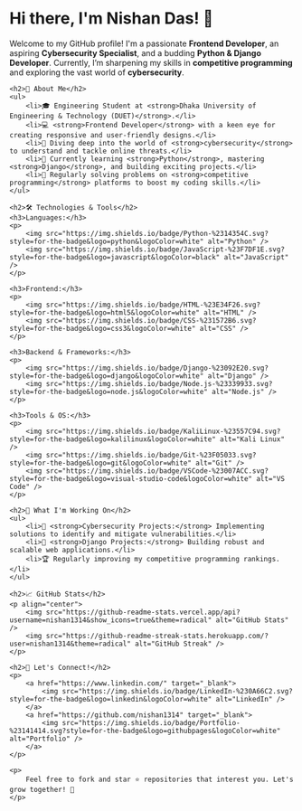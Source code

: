 <!DOCTYPE html>
<html lang="en">
<head>
    <meta charset="UTF-8">
    <meta name="viewport" content="width=device-width, initial-scale=1.0">
    <title>Nishan Das GitHub Profile</title>
</head>
<body>
    <h1>Hi there, I'm Nishan Das! 👋</h1>
    <p>
        Welcome to my GitHub profile! I'm a passionate <strong>Frontend Developer</strong>, an aspiring
        <strong>Cybersecurity Specialist</strong>, and a budding <strong>Python & Django Developer</strong>.
        Currently, I’m sharpening my skills in <strong>competitive programming</strong> and exploring the vast
        world of <strong>cybersecurity</strong>.
    </p>

    <h2>🌟 About Me</h2>
    <ul>
        <li>🎓 Engineering Student at <strong>Dhaka University of Engineering & Technology (DUET)</strong>.</li>
        <li>💻 <strong>Frontend Developer</strong> with a keen eye for creating responsive and user-friendly designs.</li>
        <li>🔐 Diving deep into the world of <strong>cybersecurity</strong> to understand and tackle online threats.</li>
        <li>🐍 Currently learning <strong>Python</strong>, mastering <strong>Django</strong>, and building exciting projects.</li>
        <li>🚀 Regularly solving problems on <strong>competitive programming</strong> platforms to boost my coding skills.</li>
    </ul>

    <h2>🛠️ Technologies & Tools</h2>
    <h3>Languages:</h3>
    <p>
        <img src="https://img.shields.io/badge/Python-%2314354C.svg?style=for-the-badge&logo=python&logoColor=white" alt="Python" />
        <img src="https://img.shields.io/badge/JavaScript-%23F7DF1E.svg?style=for-the-badge&logo=javascript&logoColor=black" alt="JavaScript" />
    </p>

    <h3>Frontend:</h3>
    <p>
        <img src="https://img.shields.io/badge/HTML-%23E34F26.svg?style=for-the-badge&logo=html5&logoColor=white" alt="HTML" />
        <img src="https://img.shields.io/badge/CSS-%231572B6.svg?style=for-the-badge&logo=css3&logoColor=white" alt="CSS" />
    </p>

    <h3>Backend & Frameworks:</h3>
    <p>
        <img src="https://img.shields.io/badge/Django-%23092E20.svg?style=for-the-badge&logo=django&logoColor=white" alt="Django" />
        <img src="https://img.shields.io/badge/Node.js-%23339933.svg?style=for-the-badge&logo=node.js&logoColor=white" alt="Node.js" />
    </p>

    <h3>Tools & OS:</h3>
    <p>
        <img src="https://img.shields.io/badge/KaliLinux-%23557C94.svg?style=for-the-badge&logo=kalilinux&logoColor=white" alt="Kali Linux" />
        <img src="https://img.shields.io/badge/Git-%23F05033.svg?style=for-the-badge&logo=git&logoColor=white" alt="Git" />
        <img src="https://img.shields.io/badge/VSCode-%23007ACC.svg?style=for-the-badge&logo=visual-studio-code&logoColor=white" alt="VS Code" />
    </p>

    <h2>🚧 What I'm Working On</h2>
    <ul>
        <li>🔭 <strong>Cybersecurity Projects:</strong> Implementing solutions to identify and mitigate vulnerabilities.</li>
        <li>🌱 <strong>Django Projects:</strong> Building robust and scalable web applications.</li>
        <li>🏆 Regularly improving my competitive programming rankings.</li>
    </ul>

    <h2>📈 GitHub Stats</h2>
    <p align="center">
        <img src="https://github-readme-stats.vercel.app/api?username=nishan1314&show_icons=true&theme=radical" alt="GitHub Stats" />
        <img src="https://github-readme-streak-stats.herokuapp.com/?user=nishan1314&theme=radical" alt="GitHub Streak" />
    </p>

    <h2>🤝 Let's Connect!</h2>
    <p>
        <a href="https://www.linkedin.com/" target="_blank">
            <img src="https://img.shields.io/badge/LinkedIn-%230A66C2.svg?style=for-the-badge&logo=linkedin&logoColor=white" alt="LinkedIn" />
        </a>
        <a href="https://github.com/nishan1314" target="_blank">
            <img src="https://img.shields.io/badge/Portfolio-%23141414.svg?style=for-the-badge&logo=githubpages&logoColor=white" alt="Portfolio" />
        </a>
    </p>

    <p>
        Feel free to fork and star ⭐ repositories that interest you. Let's grow together! 🚀
    </p>
</body>
</html>
